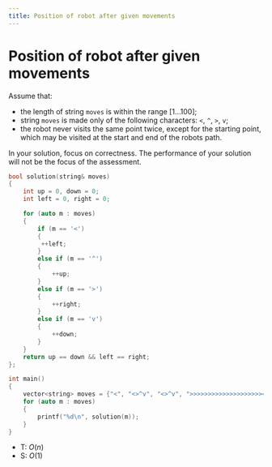 ```yaml
---
title: Position of robot after given movements
---
```


# Position of robot after given movements

Assume that:
- the length of string `moves` is within the range [1...100];
- string `moves` is made only of the following characters: `<`, `^`, `>`, `v`;
- the robot never visits the same point twice, except for the starting point, which may be visited at the start and end of the robots path.

In your solution, focus on correctness. The performance of your solution will not be the focus of the assessment.


```cpp
bool solution(string& moves)
{
    int up = 0, down = 0;
    int left = 0, right = 0;

    for (auto m : moves)
    {
        if (m == '<')
        {
         ++left;
        }
        else if (m == '^')
        {
            ++up;
        }
        else if (m == '>')
        {
            ++right;
        }
        else if (m == 'v')
        {
            ++down;
        }
    }
    return up == down && left == right;
};

int main()
{
    vector<string> moves = {"<", "<>^v", "<>^v", ">>>>>>>>>>>>>>>>>>>><<"};
    for (auto m : moves)
    {
        printf("%d\n", solution(m));
    }
}
```
- T: $O(n)$
- S: $O(1)$

